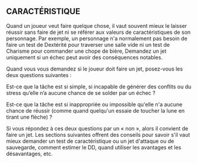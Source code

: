 ## CARACTÉRISTIQUE


Quand un joueur veut faire quelque chose, il vaut souvent
mieux le laisser réussir sans faire de jet ni se référer
aux valeurs de caractéristiques de son personnage. Par
exemple, un personnage n'a normalement pas besoin de
faire un test de Dextérité pour traverser une salle vide ni
un test de Charisme pour commander une chope de bière,
Demandez un jet uniquement si un échec peut avoir des
conséquences notables.

Quand vous vous demandez si le joueur doit faire un jet,
posez-vous les deux questions suivantes :

Est-ce que la tâche est si simple, si incapable de générer
des conflits ou du stress qu’elle n’a aucune chance de se
solder par un échec ?

Est-ce que la tâche est si inappropriée ou impossible
qu'elle n'a aucune chance de réussir (comme quand
quelqu'un essaie de toucher la lune en tirant une flèche) ?

Si vous répondez à ces deux questions par un « non »,
alors il convient de faire un jet. Les sections suivantes
offrent des conseils pour savoir s'il vaut mieux demander un
test de caractéristique ou un jet d'attaque ou de sauvegarde,
comment estimer le DD, quand utiliser les avantages et les
désavantages, etc.
